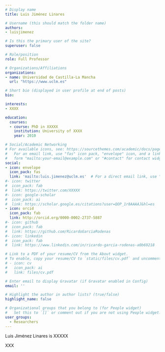 ```yaml
---
# Display name
title: Luis Jiménez Linares

# Username (this should match the folder name)
authors:
- luisjimenez

# Is this the primary user of the site?
superuser: false

# Role/position
role: Full Professor

# Organizations/Affiliations
organizations:
- name: Universidad de Castilla-La Mancha
  url: "https://www.uclm.es"

# Short bio (displayed in user profile at end of posts)
bio:

interests:
- XXXX

education:
  courses:
  - course: PhD in XXXXX
    institution: University of XXXX
    year: 2010

# Social/Academic Networking
# For available icons, see: https://sourcethemes.com/academic/docs/page-builder/#icons
#   For an email link, use "fas" icon pack, "envelope" icon, and a link in the
#   form "mailto:your-email@example.com" or "#contact" for contact widget.
social:
- icon: envelope
  icon_pack: fas
  link: 'mailto:luis.jimenez@uclm.es'  # For a direct email link, use "mailto:test@example.org".
#- icon: twitter
#  icon_pack: fab
#  link: https://twitter.com/XXXXX
#- icon: google-scholar
#  icon_pack: ai
#  link: https://scholar.google.es/citations?user=QOP_1r8AAAAJ&hl=es
- icon: orcid
  icon_pack: fab
  link: http://orcid.org/0000-0002-2737-5887
#- icon: github
#  icon_pack: fab
#  link: https://github.com/RicardoGarciaRodenas
#- icon: linkedin
#  icon_pack: fab
#  link: https://www.linkedin.com/in/ricardo-garcia-rodenas-a0b69218

# Link to a PDF of your resume/CV from the About widget.
# To enable, copy your resume/CV to `static/files/cv.pdf` and uncomment the lines below.
# - icon: cv
#   icon_pack: ai
#   link: files/cv.pdf

# Enter email to display Gravatar (if Gravatar enabled in Config)
email: ''

# Highlight the author in author lists? (true/false)
highlight_name: false

# Organizational groups that you belong to (for People widget)
#   Set this to `[]` or comment out if you are not using People widget.
user_groups:
  - Researchers
---
```


<p align="justify">
Luis Jiménez Linares is XXXXX
</p>

<p align="justify">
XXX
</p>
